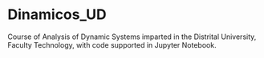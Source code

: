 # Dinamicos_UD
Course of Analysis of Dynamic Systems imparted in the Distrital University, Faculty Technology, with code supported in Jupyter Notebook.
